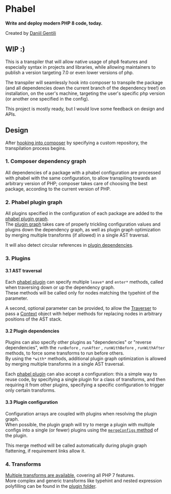 # Phabel

**Write and deploy modern PHP 8 code, today.**

Created by [Daniil Gentili](https://daniil.it)

## WIP :)

This is a transpiler that will allow native usage of php8 features and especially syntax in projects and libraries, while allowing maintainers to publish a version targeting 7.0 or even lower versions of php.

The transpiler will seamlessly hook into composer to transpile the package (and all dependencies down the current branch of the dependency tree!) on installation, on the user's machine, targeting the user's specific php version (or another one specified in the config).

This project is mostly ready, but I would love some feedback on design and APIs.

## Design

After [hooking into composer](https://github.com/danog/phabel/tree/master/src/Composer) by specifying a custom repository, the transpilation process begins.  

### 1. Composer dependency graph

All dependencies of a package with a phabel configuration are processed with phabel with the same configuration, to allow transpiling towards an arbitrary version of PHP; composer takes care of choosing the best package, according to the current version of PHP.  

### 2. Phabel plugin graph

All plugins specified in the configuration of each package are added to the [phabel plugin graph](https://github.com/danog/phabel/blob/master/src/PluginGraph/GraphInternal.php).  
The [plugin graph](https://github.com/danog/phabel/blob/master/src/PluginGraph/GraphInternal.php) takes care of properly trickling configuration values and plugins down the dependency graph, as well as plugin graph optimization by merging multiple transforms (if allowed) in a single AST traversal.  

It will also detect circular references in [plugin dependencies](#3-2-plugin-dependencies).

### 3. Plugins

#### 3.1 AST traversal

Each [phabel plugin](https://github.com/danog/phabel/blob/master/src/PluginInterface.php) can specify multiple `leave*` and `enter*` methods, called when traversing down or up the dependency graph.  
These methods will be called only for nodes matching the typehint of the parameter.  

A second, optional parameter can be provided, to allow the [Traverser](https://github.com/danog/phabel/blob/master/src/Traverser.php) to pass a [Context](https://github.com/danog/phabel/blob/master/src/Context.php) object with helper methods for replacing nodes in arbitrary positions of the AST stack.  

#### 3.2 Plugin dependencies

Plugins can also specify other plugins as "dependencies" or "reverse dependencies", with the `runBefore` , `runAfter` , `runWithBefore` , `runWithAfter` methods, to force some transforms to run before others.  
By using the `*with*` methods, additional plugin graph optimization is allowed by merging multiple transforms in a single AST traversal.  

Each [phabel plugin](https://github.com/danog/phabel/blob/master/src/PluginInterface.php) can also accept a configuration: this a simple way to reuse code, by specifying a single plugin for a class of transforms, and then requiring it from other plugins, specifying a specific configuration to trigger only certain transforms.  

#### 3.3 Plugin configuration

Configuration arrays are coupled with plugins when resolving the plugin graph.  
When possible, the plugin graph will try to merge a plugin with multiple configs into a single (or fewer) plugins using the [ `mergeConfigs` method](https://github.com/danog/phabel/blob/master/src/PluginInterface.php) of the plugin.  

This merge method will be called automatically during plugin graph flattening, if requirement links allow it.

### 4. Transforms

[Multiple transforms are available](https://github.com/danog/phabel/tree/master/src/Target), covering all PHP 7 features.  
More complex and generic transforms like typehint and nested expression polyfilling can be found in the [plugin folder](https://github.com/danog/phabel/tree/master/src/Plugin).  
